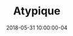 ---
title: Atypique
image: "/uploads/2018/05/atypique.jpg"
date: 2018-05-31 10:00:00-04
categorie: portraits
metadata:
 year: 2018
 dimensions:
 support:
 type: Acrylique
---
